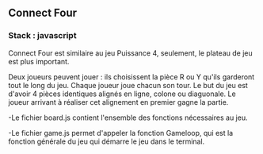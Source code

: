 ## Connect Four 

### Stack : javascript

Connect Four est similaire au jeu Puissance 4, seulement, le plateau de jeu est plus important.

Deux joueurs peuvent jouer : ils choisissent la pièce R ou Y qu'ils garderont tout le long du jeu. Chaque joueur joue chacun son tour. Le but du jeu est d'avoir 4 pièces identiques  alignés en ligne, colone ou diaguonale. Le joueur arrivant à réaliser cet alignement en premier gagne la partie.

-Le fichier board.js contient l'ensemble des fonctions nécessaires au jeu.

-Le fichier game.js permet d'appeler la fonction Gameloop, qui est la fonction générale du jeu qui démarre le jeu dans le terminal.
